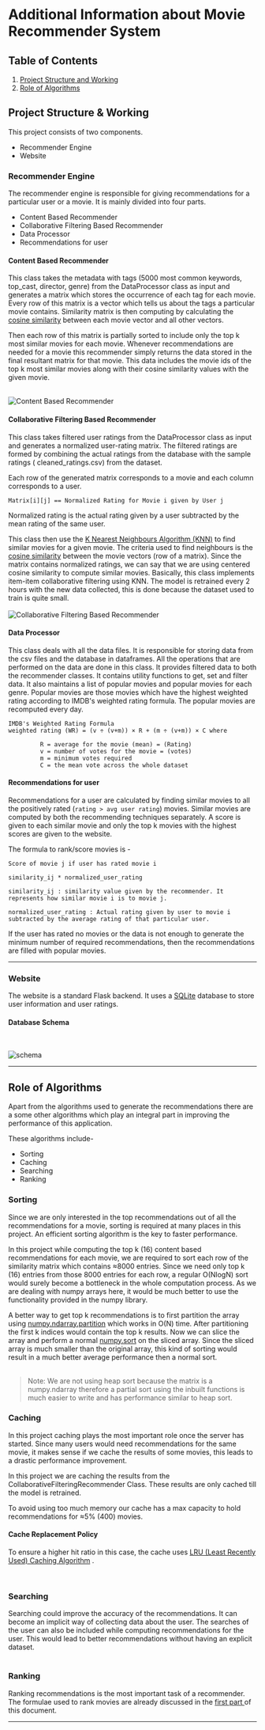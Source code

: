 # Additional Information about Movie Recommender System

## Table of Contents

1. [Project Structure and Working](#project-structure--working)
2. [Role of Algorithms](#role-of-algorithms)

## Project Structure & Working

This project consists of two components.

* Recommender Engine
* Website

### Recommender Engine

The recommender engine is responsible for giving recommendations for a particular user or a movie. It is mainly divided
into four parts.

* Content Based Recommender
* Collaborative Filtering Based Recommender
* Data Processor
* Recommendations for user

#### Content Based Recommender

This class takes the metadata with tags (5000 most common keywords, top_cast, director, genre)
from the DataProcessor class as input and generates a matrix which stores the occurrence of each tag for each movie.
Every row of this matrix is a vector which tells us about the tags a particular movie contains. Similarity matrix is
then computing by calculating the [cosine similarity](https://en.wikipedia.org/wiki/Cosine_similarity) between each
movie vector and all other vectors.

Then each row of this matrix is partially sorted to include only the top k most similar movies for each movie. Whenever
recommendations are needed for a movie this recommender simply returns the data stored in the final resultant matrix for
that movie. This data includes the movie ids of the top k most similar movies along with their cosine similarity values
with the given movie.
<br>
<br>

![Content Based Recommender](https://i.imgur.com/5sE5hj9.png)

#### Collaborative Filtering Based Recommender

This class takes filtered user ratings from the DataProcessor class as input and generates a normalized user-rating
matrix. The filtered ratings are formed by combining the actual ratings from the database with the sample ratings (
cleaned_ratings.csv) from the dataset.

Each row of the generated matrix corresponds to a movie and each column corresponds to a user.

`Matrix[i][j] == Normalized Rating for Movie i given by User j`

Normalized rating is the actual rating given by a user subtracted by the mean rating of the same user.

This class then use
the [K Nearest Neighbours Algorithm (KNN)](https://scikit-learn.org/stable/modules/neighbors.html#neighbors) to find
similar movies for a given movie. The criteria used to find neighbours is
the [cosine similarity](https://en.wikipedia.org/wiki/Cosine_similarity) between the movie vectors (row of a matrix).
Since the matrix contains normalized ratings, we can say that we are using centered cosine similarity to compute similar
movies. Basically, this class implements item-item collaborative filtering using KNN. The model is retrained every 2
hours with the new data collected, this is done because the dataset used to train is quite small.
<br>
<br>
![Collaborative Filtering Based Recommender](https://i.imgur.com/JFgE7A7.png)

#### Data Processor

This class deals with all the data files. It is responsible for storing data from the csv files and the database in
dataframes. All the operations that are performed on the data are done in this class. It provides filtered data to both
the recommender classes. It contains utility functions to get, set and filter data. It also maintains a list of popular
movies and popular movies for each genre. Popular movies are those movies which have the highest weighted rating
according to IMDB's weighted rating formula. The popular movies are recomputed every day.

```
IMDB's Weighted Rating Formula
weighted rating (WR) = (v ÷ (v+m)) × R + (m ÷ (v+m)) × C where

         R = average for the movie (mean) = (Rating)
         v = number of votes for the movie = (votes)
         m = minimum votes required
         C = the mean vote across the whole dataset

```

#### Recommendations for user

Recommendations for a user are calculated by finding similar movies to all the positively
rated (`rating > avg user rating`) movies. Similar movies are computed by both the recommending techniques separately. A
score is given to each similar movie and only the top k movies with the highest scores are given to the website.

The formula to rank/score movies is -

```
Score of movie j if user has rated movie i

similarity_ij * normalized_user_rating

similarity_ij : similarity value given by the recommender. It represents how similar movie i is to movie j.  

normalized_user_rating : Actual rating given by user to movie i subtracted by the average rating of that particular user.
```  

If the user has rated no movies or the data is not enough to generate the minimum number of required recommendations,
then the recommendations are filled with popular movies.

___

### Website

The website is a standard Flask backend. It uses a [SQLite](https://www.sqlite.org/index.html) database to store user
information and user ratings.

#### Database Schema

<br>

![schema](https://i.imgur.com/62hqxvo.png)

___

## Role of Algorithms

Apart from the algorithms used to generate the recommendations there are a some other algorithms which play an integral
part in improving the performance of this application.

These algorithms include-

* Sorting
* Caching
* Searching
* Ranking

### Sorting

Since we are only interested in the top recommendations out of all the recommendations for a movie, sorting is required
at many places in this project. An efficient sorting algorithm is the key to faster performance.

In this project while computing the top k (16) content based recommendations for each movie, we are required to sort
each row of the similarity matrix which contains ≈8000 entries. Since we need only top k (16) entries from those 8000
entries for each row, a regular O(NlogN) sort would surely become a bottleneck in the whole computation process. As we
are dealing with numpy arrays here, it would be much better to use the functionality provided in the numpy library.

A better way to get top k recommendations is to first partition the array
using [numpy.ndarray.partition](https://numpy.org/doc/stable/reference/generated/numpy.ndarray.partition.html#numpy.ndarray.partition)
which works in O(N) time. After partitioning the first k indices would contain the top k results. Now we can slice the
array and perform a normal [numpy.sort](https://numpy.org/doc/stable/reference/generated/numpy.sort.html) on the sliced
array. Since the sliced array is much smaller than the original array, this kind of sorting would result in a much
better average performance then a normal sort.  
<br>

> Note: We are not using heap sort because the matrix is a numpy.ndarray therefore a partial sort using the inbuilt functions is much easier to write and has performance similar to heap sort.

### Caching

In this project caching plays the most important role once the server has started. Since many users would need
recommendations for the same movie, it makes sense if we cache the results of some movies, this leads to a drastic
performance improvement.

In this project we are caching the results from the CollaborativeFilteringRecommender Class. These results are only
cached till the model is retrained.

To avoid using too much memory our cache has a max capacity to hold recommendations for ≈5% (400) movies.

#### Cache Replacement Policy

To ensure a higher hit ratio in this case, the cache
uses [LRU (Least Recently Used) Caching Algorithm](https://en.wikipedia.org/wiki/Cache_replacement_policies#Least_recently_used_(LRU))
.

<br>

### Searching

Searching could improve the accuracy of the recommendations. It can become an implicit way of collecting data about the
user. The searches of the user can also be included while computing recommendations for the user. This would lead to
better recommendations without having an explicit dataset.  
<br>

### Ranking

Ranking recommendations is the most important task of a recommender. The formulae used to rank movies are already
discussed in the [first part ](#recommender-engine) of this document.
___